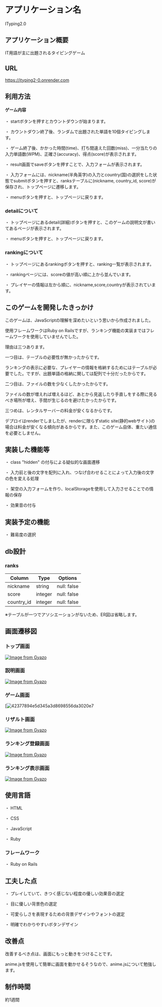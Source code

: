 
# アプリケーション名

ITyping2.0

## アプリケーション概要

IT用語が主に出題されるタイピングゲーム

## URL

https://ityping2-0.onrender.com

## 利用方法

#### ゲーム内容

・ startボタンを押すとカウントダウンが始まります。

・ カウントダウン終了後、ランダムで出題された単語を10個タイピングします。

・ ゲーム終了後、かかった時間(time)、打ち間違えた回数(miss)、一分当たりの入力単語数(WPM)、正確さ(accuracy)、得点(score)が表示されます。

・ result画面でsaveボタンを押すことで、入力フォームが表示されます。

・ 入力フォームには、nickname(半角英字)の入力とcountry(国)の選択をした状態でsubmitボタンを押すと、ranksテーブルに(nickname, country_id, score)が保存され、トップページに遷移します。

・ menuボタンを押すと、トップページに戻ります。

### detailについて

・ トップページにあるdetail(詳細)ボタンを押すと、このゲームの説明文が書いてあるページが表示されます。

・ menuボタンを押すと、トップページに戻ります。

### rankingについて

・ トップページにあるrankingボタンを押すと、ranking一覧が表示されます。

・ rankingページには、scoreの値が高い順に上から並んでいます。

・ プレイヤーの情報は左から順に、nickname,score,countryが表示されています。

## このゲームを開発したきっかけ

このゲームは、JavaScriptの理解を深めたいという思いから作成されました。

使用フレームワークはRuby on Railsですが、ランキング機能の実装まではフレームワークを使用していませんでした。

理由は三つあります。

一つ目は、テーブルの必要性が無かったからです。

ランキングの表示に必要な、プレイヤーの情報を格納するためにはテーブルが必要でした。ですが、出題単語の格納に関しては配列で十分だったからです。

二つ目は、ファイルの数を少なくしたかったからです。

ファイルの数が増えれば増えるほど、あとから見返したり手直しをする際に見るべき場所が増え、手間が生じるのを避けたかったからです。

三つめは、レンタルサーバーの料金が安くなるからです。

デプロイはrenderでしましたが、renderに限らずstatic site(静的webサイト)の場合は料金が安くなる傾向があるからです。また、このゲーム自体、重たい通信を必要としません。

## 実装した機能等

・ class "hidden" の付与による疑似的な画面遷移

・ 入力前と後の文字を配列に入れ、つなげ合わせることによって入力後の文字の色を変える処理

・ 架空の入力フォームを作り、localStorageを使用して入力させることでの情報の保存

・ 効果音の付与

## 実装予定の機能

・ 難易度の選択

## db設計

### ranks

| Column           | Type       | Options            |
| ---------------- | ---------- | ------------------ |
| nickname         | string     | null: false        |
| score            | integer    | null: false        |
| country_id       | integer    | null: false        |

※テーブルが一つでアソシエーションがないため、ER図は省略します。

## 画面遷移図

### トップ画面

[![Image from Gyazo](https://i.gyazo.com/ba92c5b0316abe6706c7c33c2489b7cf.png)](https://gyazo.com/ba92c5b0316abe6706c7c33c2489b7cf)

### 説明画面

[![Image from Gyazo](https://i.gyazo.com/baa95a9fbf33512a361ef4348d1a4405.png)](https://gyazo.com/baa95a9fbf33512a361ef4348d1a4405)

### ゲーム画面

[![42377894e5d345a3d8698556da3020e7](https://github.com/komachihashimoto/ITyping2.0/assets/146046934/e9deff4d-28fc-4b7d-9c47-b72b1c4cc891)

### リザルト画面

[![Image from Gyazo](https://i.gyazo.com/45601c4aaf581a100f5f1151a1d440af.png)](https://gyazo.com/45601c4aaf581a100f5f1151a1d440af)

### ランキング登録画面

[![Image from Gyazo](https://i.gyazo.com/81b2453af8fe1642fc35743421854f11.png)](https://gyazo.com/81b2453af8fe1642fc35743421854f11)

### ランキング表示画面

[![Image from Gyazo](https://i.gyazo.com/98ec5552086d6162f10a84ab573e17dd.png)](https://gyazo.com/98ec5552086d6162f10a84ab573e17dd)

## 使用言語

・ HTML

・ CSS

・ JavaScript

・ Ruby

### フレームワーク

・ Ruby on Rails

## 工夫した点

・ プレイしていて、きつく感じない程度の優しい効果音の選定

・ 目に優しい背景色の選定

・ 可愛らしさを表現するための背景デザインやフォントの選定

・ 明確でわかりやすいボタンデザイン

## 改善点

改善するべき点は、画面にもっと動きをつけることです。

anime.jsを使用して簡単に画面を動かせるそうなので、anime.jsについて勉強します。

## 制作時間

約1週間
